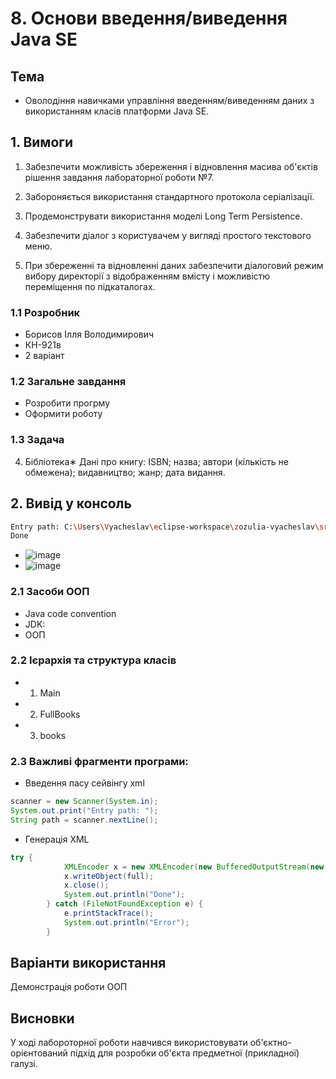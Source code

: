 # 8. Основи введення/виведення Java SE
## Тема
- Оволодіння навичками управління введенням/виведенням даних з використанням класів платформи Java SE.

## 1. Вимоги
1. Забезпечити можливість збереження і відновлення масива об'єктів рішення завдання лабораторної роботи №7.

2. Забороняється використання стандартного протокола серіалізації.

3. Продемонструвати використання моделі Long Term Persistence.

4. Забезпечити діалог з користувачем у вигляді простого текстового меню.

5. При збереженні та відновленні даних забезпечити діалоговий режим вибору директорії з відображенням вмісту і можливістю переміщення по підкаталогах.
### 1.1 Розробник
- Борисов Ілля Володимирович
- КН-921в
- 2 варіант

### 1.2 Загальне завдання
- Розробити прогрму 
- Оформити роботу

### 1.3 Задача
4. Бібліотека∗
Дані про книгу: ISBN; назва; автори (кількість не обмежена); видавництво; жанр; дата видання.

## 2. Вивід у консоль
~~~bash
Entry path: C:\Users\Vyacheslav\eclipse-workspace\zozulia-vyacheslav\src\ua\khpi\oop\zozulia08\books
Done
~~~
- ![image](https://user-images.githubusercontent.com/67918913/199194190-be3974ae-5895-4cf6-bae6-d0c5c59ffd06.png)
- ![image](https://user-images.githubusercontent.com/67918913/199194255-3ce2653d-7d2f-4d85-9e74-4af20c7e5980.png)
### 2.1 Засоби ООП
- Java code convention
- JDK:
- ООП
### 2.2 Ієрархія та структура класів
- 1. Main
- 2. FullBooks
- 3. books

### 2.3 Важливі фрагменти програми:
- Введення пасу сейвінгу xml
~~~java
scanner = new Scanner(System.in);
System.out.print("Entry path: ");
String path = scanner.nextLine();
~~~
- Генерація XML
~~~java
try {
			XMLEncoder x = new XMLEncoder(new BufferedOutputStream(new FileOutputStream(path + ".xml")));
			x.writeObject(full);
			x.close();
			System.out.println("Done");
        } catch (FileNotFoundException e) {
			e.printStackTrace();
			System.out.println("Error");
		}
~~~
## Варіанти використання
Демонстрація роботи ООП 
## Висновки
У ході лабороторної роботи навчився використовувати об'єктно-орієнтований підхід для розробки об'єкта предметної (прикладної) галузі.
